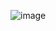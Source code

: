![image](https://user-images.githubusercontent.com/92757635/181843154-ca34f505-c1d9-4529-8d34-03392f3e4b5c.png)
